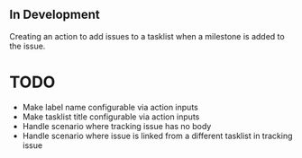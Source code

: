## In Development
Creating an action to add issues to a tasklist when a milestone is added to the issue.

# TODO
- Make label name configurable via action inputs
- Make tasklist title configurable via action inputs
- Handle scenario where tracking issue has no body
- Handle scenario where issue is linked from a different tasklist in tracking issue
